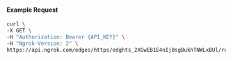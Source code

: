 <!-- Code generated for API Clients. DO NOT EDIT. -->

#### Example Request

```bash
curl \
-X GET \
-H "Authorization: Bearer {API_KEY}" \
-H "Ngrok-Version: 2" \
https://api.ngrok.com/edges/https/edghts_2XGwEB1E4nIj0sgBukhTNWLxBUl/routes/edghtsrt_2XGwE3vmmvrQ17MESeuJdMaIV6z/websocket_tcp_converter
```
